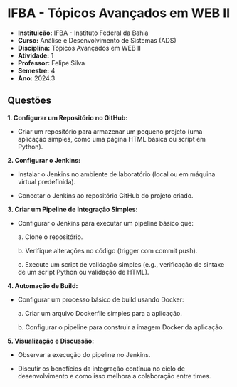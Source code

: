 # IFBA - Tópicos Avançados em WEB II

- **Instituição:** IFBA - Instituto Federal da Bahia
- **Curso:** Análise e Desenvolvimento de Sistemas (ADS)
- **Disciplina:** Tópicos Avançados em WEB II
- **Atividade:** 1
- **Professor:** Felipe Silva
- **Semestre:** 4
- **Ano:** 2024.3

## Questões

**1. Configurar um Repositório no GitHub:**

- Criar um repositório para armazenar um pequeno projeto (uma aplicação simples, como uma página HTML básica ou script em Python).


**2. Configurar o Jenkins:**

- Instalar o Jenkins no ambiente de laboratório (local ou em máquina virtual predefinida).

- Conectar o Jenkins ao repositório GitHub do projeto criado.


**3. Criar um Pipeline de Integração Simples:**

- Configurar o Jenkins para executar um pipeline básico que:

  a. Clone o repositório.

  b. Verifique alterações no código (trigger com commit push).

  c. Execute um script de validação simples (e.g., verificação de sintaxe de um script Python ou validação de HTML).


**4. Automação de Build:**

- Configurar um processo básico de build usando Docker:

  a. Criar um arquivo Dockerfile simples para a aplicação.

  b. Configurar o pipeline para construir a imagem Docker da aplicação.


**5. Visualização e Discussão:**

- Observar a execução do pipeline no Jenkins.

- Discutir os benefícios da integração contínua no ciclo de desenvolvimento e como isso melhora a colaboração entre times.

